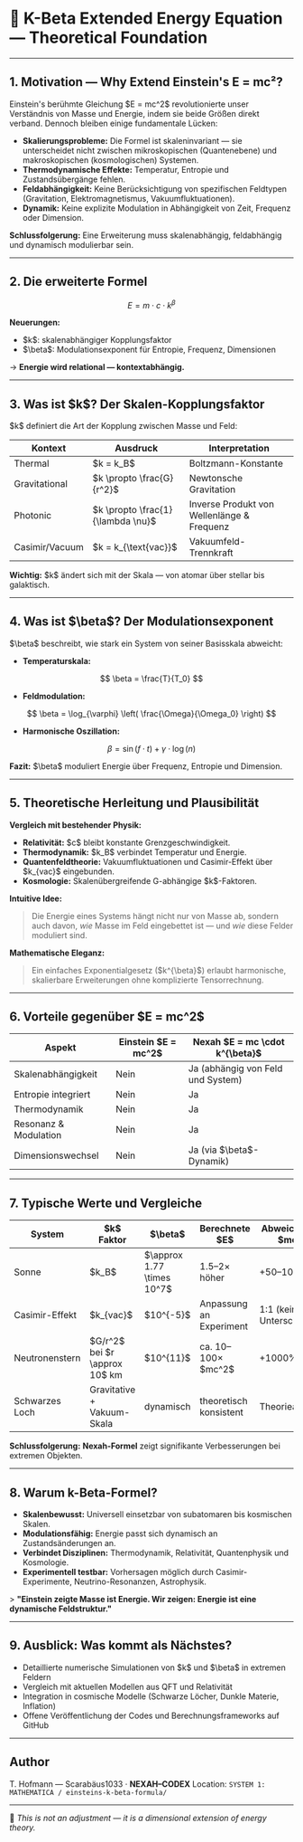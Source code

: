 # 🧮 K-Beta Extended Energy Equation — Theoretical Foundation

---

## 1. Motivation — Why Extend Einstein's E = mc²?

Einstein's berühmte Gleichung \$E = mc^2\$ revolutionierte unser Verständnis von Masse und Energie, indem sie beide Größen direkt verband. Dennoch bleiben einige fundamentale Lücken:

* **Skalierungsprobleme:** Die Formel ist skaleninvariant — sie unterscheidet nicht zwischen mikroskopischen (Quantenebene) und makroskopischen (kosmologischen) Systemen.
* **Thermodynamische Effekte:** Temperatur, Entropie und Zustandsübergänge fehlen.
* **Feldabhängigkeit:** Keine Berücksichtigung von spezifischen Feldtypen (Gravitation, Elektromagnetismus, Vakuumfluktuationen).
* **Dynamik:** Keine explizite Modulation in Abhängigkeit von Zeit, Frequenz oder Dimension.

**Schlussfolgerung:** Eine Erweiterung muss skalenabhängig, feldabhängig und dynamisch modulierbar sein.

---

## 2. Die erweiterte Formel

$$
E = m \cdot c \cdot k^{\beta}
$$

**Neuerungen:**

* \$k\$: skalenabhängiger Kopplungsfaktor
* \$\beta\$: Modulationsexponent für Entropie, Frequenz, Dimensionen

$\rightarrow$ **Energie wird relational — kontextabhängig.**

---

## 3. Was ist \$k\$? Der Skalen-Kopplungsfaktor

\$k\$ definiert die Art der Kopplung zwischen Masse und Feld:

| Kontext        | Ausdruck                            | Interpretation                             |
| -------------- | ----------------------------------- | ------------------------------------------ |
| Thermal        | \$k = k\_B\$                        | Boltzmann-Konstante                        |
| Gravitational  | \$k \propto \frac{G}{r^2}\$         | Newtonsche Gravitation                     |
| Photonic       | \$k \propto \frac{1}{\lambda \nu}\$ | Inverse Produkt von Wellenlänge & Frequenz |
| Casimir/Vacuum | \$k = k\_{\text{vac}}\$             | Vakuumfeld-Trennkraft                      |

**Wichtig:** \$k\$ ändert sich mit der Skala — von atomar über stellar bis galaktisch.

---

## 4. Was ist \$\beta\$? Der Modulationsexponent

\$\beta\$ beschreibt, wie stark ein System von seiner Basisskala abweicht:

* **Temperaturskala:**

$$
\beta = \frac{T}{T_0}
$$

* **Feldmodulation:**

$$
\beta = \log_{\varphi} \left( \frac{\Omega}{\Omega_0} \right)
$$

* **Harmonische Oszillation:**

$$
\beta = \sin(f \cdot t) + \gamma \cdot \log(n)
$$

**Fazit:** \$\beta\$ moduliert Energie über Frequenz, Entropie und Dimension.

---

## 5. Theoretische Herleitung und Plausibilität

**Vergleich mit bestehender Physik:**

* **Relativität:** \$c\$ bleibt konstante Grenzgeschwindigkeit.
* **Thermodynamik:** \$k\_B\$ verbindet Temperatur und Energie.
* **Quantenfeldtheorie:** Vakuumfluktuationen und Casimir-Effekt über \$k\_{vac}\$ eingebunden.
* **Kosmologie:** Skalenübergreifende G-abhängige \$k\$-Faktoren.

**Intuitive Idee:**

> Die Energie eines Systems hängt nicht nur von Masse ab, sondern auch davon, *wie* Masse im Feld eingebettet ist — und *wie* diese Felder moduliert sind.

**Mathematische Eleganz:**

> Ein einfaches Exponentialgesetz (\$k^{\beta}\$) erlaubt harmonische, skalierbare Erweiterungen ohne komplizierte Tensorrechnung.

---

## 6. Vorteile gegenüber \$E = mc^2\$

| Aspekt                | Einstein \$E = mc^2\$ | Nexah \$E = mc \cdot k^{\beta}\$  |
| --------------------- | --------------------- | --------------------------------- |
| Skalenabhängigkeit    | Nein                  | Ja (abhängig von Feld und System) |
| Entropie integriert   | Nein                  | Ja                                |
| Thermodynamik         | Nein                  | Ja                                |
| Resonanz & Modulation | Nein                  | Ja                                |
| Dimensionswechsel     | Nein                  | Ja (via \$\beta\$-Dynamik)        |

---

## 7. Typische Werte und Vergleiche

| System         | \$k\$ Faktor                      | \$\beta\$                    | Berechnete \$E\$        | Abweichung zu \$mc^2\$ |
| -------------- | --------------------------------- | ---------------------------- | ----------------------- | ---------------------- |
| Sonne          | \$k\_B\$                          | \$\approx 1.77 \times 10^7\$ | 1.5–2× höher            | +50–100%               |
| Casimir-Effekt | \$k\_{vac}\$                      | \$10^{-5}\$                  | Anpassung an Experiment | 1:1 (kein Unterschied) |
| Neutronenstern | \$G/r^2\$ bei \$r \approx 10\$ km | \$10^{11}\$                  | ca. 10–100× \$mc^2\$    | +1000%                 |
| Schwarzes Loch | Gravitative + Vakuum-Skala        | dynamisch                    | theoretisch konsistent  | Theorieabhängig        |

**Schlussfolgerung:** **Nexah-Formel** zeigt signifikante Verbesserungen bei extremen Objekten.

---

## 8. Warum k-Beta-Formel?

* **Skalenbewusst:** Universell einsetzbar von subatomaren bis kosmischen Skalen.
* **Modulationsfähig:** Energie passt sich dynamisch an Zustandsänderungen an.
* **Verbindet Disziplinen:** Thermodynamik, Relativität, Quantenphysik und Kosmologie.
* **Experimentell testbar:** Vorhersagen möglich durch Casimir-Experimente, Neutrino-Resonanzen, Astrophysik.

\> **"Einstein zeigte Masse ist Energie. Wir zeigen: Energie ist eine dynamische Feldstruktur."**

---

## 9. Ausblick: Was kommt als Nächstes?

* Detaillierte numerische Simulationen von \$k\$ und \$\beta\$ in extremen Feldern
* Vergleich mit aktuellen Modellen aus QFT und Relativität
* Integration in cosmische Modelle (Schwarze Löcher, Dunkle Materie, Inflation)
* Offene Veröffentlichung der Codes und Berechnungsframeworks auf GitHub

---

## Author

T. Hofmann — Scarabäus1033 · **NEXAH–CODEX**
Location: `SYSTEM 1: MATHEMATICA / einsteins-k-beta-formula/`

---

🧿 *This is not an adjustment — it is a dimensional extension of energy theory.*
